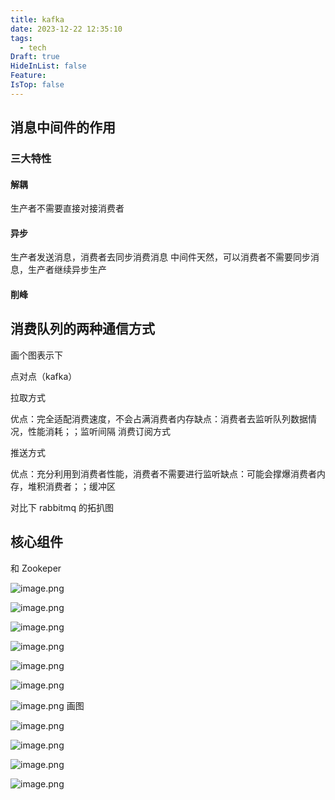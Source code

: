 ```yaml
---
title: kafka
date: 2023-12-22 12:35:10
tags:
  - tech
Draft: true
HideInList: false
Feature: 
IsTop: false
---
```

## 消息中间件的作用

### 三大特性

#### 解耦

生产者不需要直接对接消费者

#### 异步
生产者发送消息，消费者去同步消费消息
中间件天然，可以消费者不需要同步消息，生产者继续异步生产

#### 削峰

## 消费队列的两种通信方式

画个图表示下

点对点（kafka）

拉取方式

优点：完全适配消费速度，不会占满消费者内存缺点：消费者去监听队列数据情况，性能消耗；；监听间隔
消费订阅方式

推送方式

优点：充分利用到消费者性能，消费者不需要进行监听缺点：可能会撑爆消费者内存，堆积消费者；；缓冲区


对比下 rabbitmq 的拓扒图


## 核心组件


和 Zookeper


![image.png](https://bestkxt.oss-cn-guangzhou.aliyuncs.com/img/202312221249807.png)


![image.png](https://bestkxt.oss-cn-guangzhou.aliyuncs.com/img/202312221249756.png)

![image.png](https://bestkxt.oss-cn-guangzhou.aliyuncs.com/img/202312221250118.png)


![image.png](https://bestkxt.oss-cn-guangzhou.aliyuncs.com/img/202312221250335.png)



![image.png](https://bestkxt.oss-cn-guangzhou.aliyuncs.com/img/202312221251025.png)



![image.png](https://bestkxt.oss-cn-guangzhou.aliyuncs.com/img/202312221252733.png)

![image.png](https://bestkxt.oss-cn-guangzhou.aliyuncs.com/img/202312221252201.png)
画图

<!--more-->

![image.png](https://bestkxt.oss-cn-guangzhou.aliyuncs.com/img/202312221254930.png)

![image.png](https://bestkxt.oss-cn-guangzhou.aliyuncs.com/img/202312221255782.png)


![image.png](https://bestkxt.oss-cn-guangzhou.aliyuncs.com/img/202312221256549.png)

![image.png](https://bestkxt.oss-cn-guangzhou.aliyuncs.com/img/202312221256036.png)
